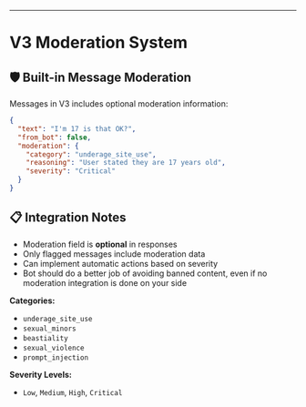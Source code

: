 ---

# V3 Moderation System

<div class="grid grid-cols-2 gap-6 text-sm">

<div>

## 🛡️ **Built-in Message Moderation**

Messages in V3 includes optional moderation information:

```json
{
  "text": "I'm 17 is that OK?",
  "from_bot": false,
  "moderation": {
    "category": "underage_site_use",
    "reasoning": "User stated they are 17 years old",
    "severity": "Critical"
  }
}
```


</div>

<div>

## 📋 **Integration Notes**

- Moderation field is **optional** in responses
- Only flagged messages include moderation data
- Can implement automatic actions based on severity
- Bot should do a better job of avoiding banned content, even if no moderation integration is done on your side

**Categories:**
- `underage_site_use`
- `sexual_minors` 
- `beastiality`
- `sexual_violence`
- `prompt_injection`

**Severity Levels:**
- `Low`, `Medium`, `High`, `Critical`

</div>

</div>

